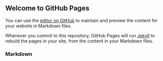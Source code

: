 ## Welcome to GitHub Pages

You can use the [editor on GitHub](https://github.com/binaryneutronstar/binaryneutronstar.github.io/edit/master/index.md) to maintain and preview the content for your website in Markdown files.

Whenever you commit to this repository, GitHub Pages will run [Jekyll](https://jekyllrb.com/) to rebuild the pages in your site, from the content in your Markdown files.

### Markdown
